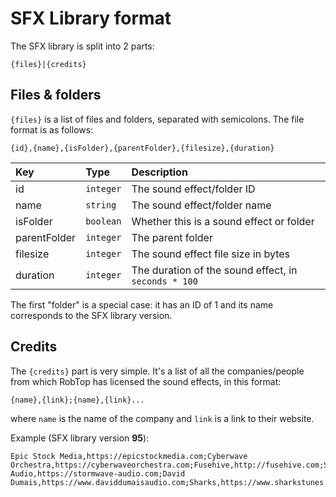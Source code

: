 # SFX Library format

The SFX library is split into 2 parts:

```
{files}|{credits}
```

## Files & folders

`{files}` is a list of files and folders, separated with semicolons. The file format is as follows:

`{id},{name},{isFolder},{parentFolder},{filesize},{duration}`

| Key          | Type      | Description                                                      |
| :----------- | :-------- | :--------------------------------------------------------------- |
| id           | `integer` | The sound effect/folder ID                                       |
| name         | `string`  | The sound effect/folder name                                     |
| isFolder     | `boolean` | Whether this is a sound effect or folder                         |
| parentFolder | `integer` | The parent folder                                                |
| filesize     | `integer` | The sound effect file size in bytes                              |
| duration     | `integer` | The duration of the sound effect, in `seconds * 100`             |
 
The first "folder" is a special case: it has an ID of 1 and its name corresponds to the SFX library version.

## Credits

The `{credits}` part is very simple. It's a list of all the companies/people from which RobTop has licensed the sound effects, in this format:

`{name},{link};{name},{link}...`

where `name` is the name of the company and `link` is a link to their website.

Example (SFX library version **95**):

```
Epic Stock Media,https://epicstockmedia.com;Cyberwave Orchestra,https://cyberwaveorchestra.com;Fusehive,http://fusehive.com;SoundMorph,https://www.soundmorph.com;Stormwave Audio,https://stormwave-audio.com;David Dumais,https://www.daviddumaisaudio.com;Sharks,https://www.sharkstunes.com;
```
